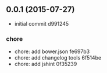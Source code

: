 <a name="0.0.1"></a>
## 0.0.1 (2015-07-27)


* initial commit
 d991245

### chore

* chore: add bower.json
 fe697b3
* chore: add changelog tools
 6f514be
* chore: add jshint
 0f35239



